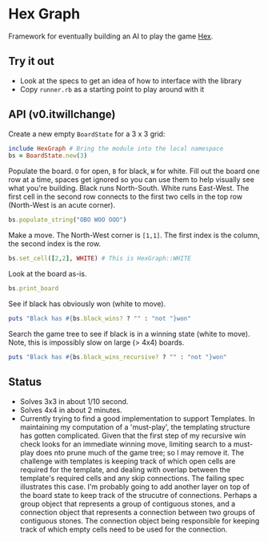 Hex Graph
=========

Framework for eventually building an AI to play the game [Hex](http://en.wikipedia.org/wiki/Hex_(board_game)).  

Try it out
----------
* Look at the specs to get an idea of how to interface with the library
* Copy `runner.rb` as a starting point to play around with it

API (v0.itwillchange)
---------------------

Create a new empty `BoardState` for a 3 x 3 grid:

```ruby
include HexGraph # Bring the module into the local namespace
bs = BoardState.new(3)
```

Populate the board.  `O` for open, `B` for black, `W` for white.  Fill out the board one row at a time, spaces get ignored so you can use them to help visually see what you're building.  Black runs North-South.  White runs East-West.  The first cell in the second row connects to the first two cells in the top row (North-West is an acute corner).

```ruby
bs.populate_string("OBO WOO OOO")
```

Make a move.  The North-West corner is `[1,1]`.  The first index is the column, the second index is the row.

```ruby
bs.set_cell([2,2], WHITE) # This is HexGraph::WHITE
```

Look at the board as-is.

```ruby
bs.print_board
```

See if black has obviously won (white to move).

```ruby
puts "Black has #{bs.black_wins? ? "" : "not "}won"
```

Search the game tree to see if black is in a winning state (white to move).  Note, this is impossibly slow on large (> 4x4) boards.  

```ruby
puts "Black has #{bs.black_wins_recursive? ? "" : "not "}won"
```

Status
------
* Solves 3x3 in about 1/10 second.
* Solves 4x4 in about 2 minutes.
* Currently trying to find a good implementation to support Templates.  In maintaining my computation of a 'must-play', the templating structure has gotten complicated.  Given that the first step of my recursive win check looks for an immediate winning move, limiting search to a must-play does nto prune much of the game tree; so I may remove it.  The challenge with templates is keeping track of which open cells are required for the template, and dealing with overlap between the template's required cells and any skip connections.  The failing spec illustrates this case.  I'm probably going to add another layer on top of the board state to keep track of the strucutre of connections.  Perhaps a group object that represents a group of contiguous stones, and a connection object that represents a connection between two groups of contiguous stones.  The connection object being responsible for keeping track of which empty cells need to be used for the connection.

